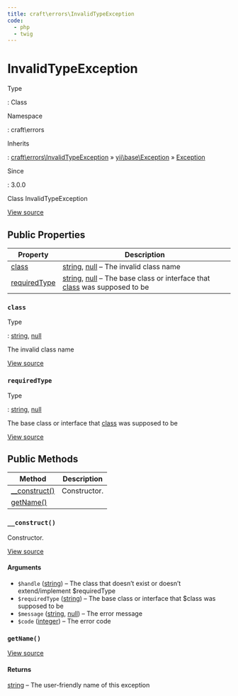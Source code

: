 ```yaml
---
title: craft\errors\InvalidTypeException
code:
  - php
  - twig
---
```


# InvalidTypeException

Type

:   Class

Namespace

:   craft\errors

Inherits

:   [craft\errors\InvalidTypeException](craft-errors-invalidtypeexception.md) &raquo;
[yii\base\Exception](https://www.yiiframework.com/doc/api/2.0/yii-base-exception) &raquo;
[Exception](http://php.net/class.exception)

Since

:   3.0.0



Class InvalidTypeException





[View source](https://github.com/craftcms/cms/blob/master/src/errors/InvalidTypeException.php)


## Public Properties

| Property                                                          | Description
| ----------------------------------------------------------------- | ----------------------------------------------------------------------------------------------------------------------------------------------------------------------------------------------------
| [class](craft-errors-invalidtypeexception.md#class)               | [string](http://php.net/language.types.string), [null](http://php.net/language.types.null) – The invalid class name
| [requiredType](craft-errors-invalidtypeexception.md#requiredtype) | [string](http://php.net/language.types.string), [null](http://php.net/language.types.null) – The base class or interface that [class](craft-errors-invalidtypeexception.md#class) was supposed to be

### `class`



Type

:   [string](http://php.net/language.types.string), [null](http://php.net/language.types.null)



The invalid class name



[View source](https://github.com/craftcms/cms/blob/master/src/errors/InvalidTypeException.php#L23)



### `requiredType`



Type

:   [string](http://php.net/language.types.string), [null](http://php.net/language.types.null)



The base class or interface that [class](craft-errors-invalidtypeexception.md#class) was supposed to be



[View source](https://github.com/craftcms/cms/blob/master/src/errors/InvalidTypeException.php#L28)







## Public Methods

| Method                                                                 | Description
| ---------------------------------------------------------------------- | ------------
| [__construct()](craft-errors-invalidtypeexception.md#method-construct) | Constructor.
| [getName()](craft-errors-invalidtypeexception.md#method-getname)       |

### `__construct()`





Constructor.




[View source](https://github.com/craftcms/cms/blob/master/src/errors/InvalidTypeException.php#L38-L48)


#### Arguments

- `$handle` ([string](http://php.net/language.types.string)) – The class that doesn’t exist or doesn’t extend/implement $requiredType
- `$requiredType` ([string](http://php.net/language.types.string)) – The base class or interface that $class was supposed to be
- `$message` ([string](http://php.net/language.types.string), [null](http://php.net/language.types.null)) – The error message
- `$code` ([integer](http://php.net/language.types.integer)) – The error code




### `getName()`










[View source](https://github.com/craftcms/cms/blob/master/src/errors/InvalidTypeException.php#L53-L56)



#### Returns

[string](http://php.net/language.types.string) – The user-friendly name of this exception











